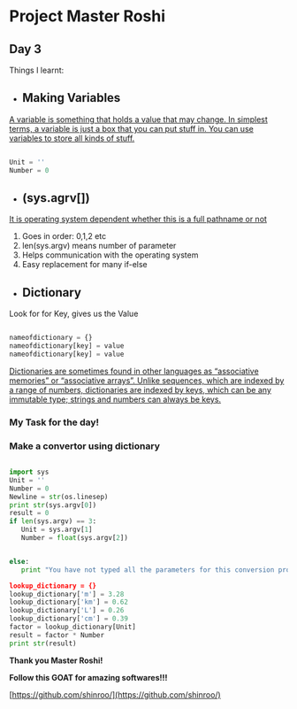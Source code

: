 # Project Master Roshi
## Day 3
Things I learnt:

- ## Making Variables

[A variable is something that holds a value that may change\. In simplest terms, a variable is just a box that you can put stuff in\. You can use variables to store all kinds of stuff\.](https://en.wikibooks.org/wiki/Python_Programming/Variables_and_Strings)

``` python 

Unit = ''
Number = 0

```

- ## (sys.agrv[])

[It is operating system dependent whether this is a full pathname or not](https://docs.python.org/2/library/sys.html)

1. Goes in order: 0,1,2 etc
2. len(sys.argv) means number of parameter
3. Helps communication with the operating system
4. Easy replacement for many if-else

- ## Dictionary
Look for for Key, gives us the Value

``` python

nameofdictionary = {}
nameofdictionary[key] = value
nameofdictionary[key] = value

```
[Dictionaries are sometimes found in other languages as “associative memories” or “associative arrays”. Unlike sequences, which are indexed by a range of numbers, dictionaries are indexed by keys, which can be any immutable type; strings and numbers can always be keys.](https://docs.python.org/2/tutorial/datastructures.html#dictionaries)

### My Task for the day!
### Make a convertor using dictionary  
 ``` python

import sys
Unit = ''
Number = 0
Newline = str(os.linesep)
print str(sys.argv[0])
result = 0
if len(sys.argv) == 3:
	Unit = sys.argv[1]
	Number = float(sys.argv[2])


else:
	print "You have not typed all the parameters for this conversion program'

lookup_dictionary = {}
lookup_dictionary['m'] = 3.28
lookup_dictionary['km'] = 0.62
lookup_dictionary['L'] = 0.26
lookup_dictionary['cm'] = 0.39
factor = lookup_dictionary[Unit]
result = factor * Number
print str(result)

```

__Thank you Master Roshi!__

__Follow this GOAT for amazing softwares!!!__

[https://github.com/shinroo/](https://github.com/shinroo/)

